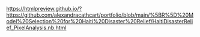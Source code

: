 

https://htmlpreview.github.io/?https://github.com/alexandracathcart/portfolio/blob/main/%5BR%5D%20Model%20Selection%20for%20Haiti%20Disaster%20Relief/HaitiDisasterRelief_PixelAnalysis.nb.html
